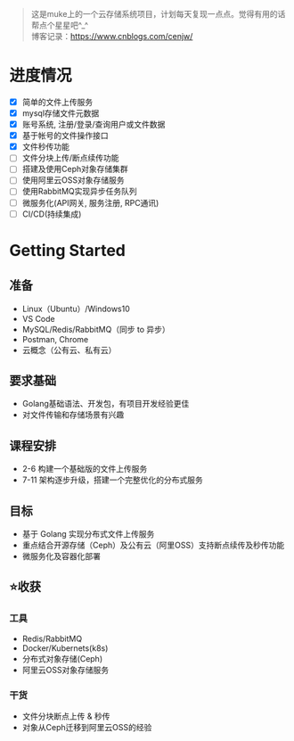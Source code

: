 > 这是muke上的一个云存储系统项目，计划每天复现一点点。觉得有用的话帮点个星星吧^_^  
> 博客记录：https://www.cnblogs.com/cenjw/

# 进度情况

* [x] 简单的文件上传服务
* [x] mysql存储文件元数据
* [x] 账号系统, 注册/登录/查询用户或文件数据
* [x] 基于帐号的文件操作接口
* [x] 文件秒传功能
* [ ] 文件分块上传/断点续传功能
* [ ] 搭建及使用Ceph对象存储集群
* [ ] 使用阿里云OSS对象存储服务
* [ ] 使用RabbitMQ实现异步任务队列
* [ ] 微服务化(API网关, 服务注册, RPC通讯)
* [ ] CI/CD(持续集成)

# Getting Started

## 准备

- Linux（Ubuntu）/Windows10
- VS Code
- MySQL/Redis/RabbitMQ（同步 to 异步）
- Postman, Chrome
- 云概念（公有云、私有云）

## 要求基础

- Golang基础语法、开发包，有项目开发经验更佳
- 对文件传输和存储场景有兴趣

## 课程安排

- 2-6 构建一个基础版的文件上传服务
- 7-11 架构逐步升级，搭建一个完整优化的分布式服务

## 目标

- 基于 Golang 实现分布式文件上传服务
- 重点结合开源存储（Ceph）及公有云（阿里OSS）支持断点续传及秒传功能
- 微服务化及容器化部署

## ⭐收获

### 工具

- Redis/RabbitMQ
- Docker/Kubernets(k8s)
- 分布式对象存储(Ceph)
- 阿里云OSS对象存储服务

### 干货

- 文件分块断点上传 & 秒传
- 对象从Ceph迁移到阿里云OSS的经验
